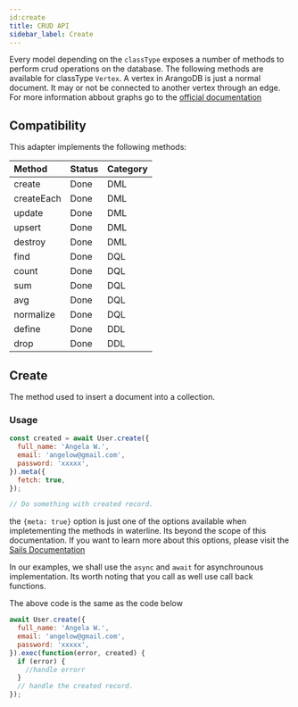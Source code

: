 ```yaml
---
id:create
title: CRUD API
sidebar_label: Create
---
```


Every model depending on the `classType` exposes a number of methods to perform crud operations on the database. The following methods are available for classType `Vertex`. A vertex in ArangoDB is just a normal document. It may or not be connected to another vertex through an edge. For more information abbout graphs go to the [official documentation](https://www.arangodb.com/docs/stable/drivers/js-reference-graph.html)

## Compatibility

This adapter implements the following methods:

| Method     | Status | Category |
| :--------- | :----- | :------- |
| create     | Done   | DML      |
| createEach | Done   | DML      |
| update     | Done   | DML      |
| upsert     | Done   | DML      |
| destroy    | Done   | DML      |
| find       | Done   | DQL      |
| count      | Done   | DQL      |
| sum        | Done   | DQL      |
| avg        | Done   | DQL      |
| normalize  | Done   | DQL      |
| define     | Done   | DDL      |
| drop       | Done   | DDL      |

## Create

The method used to insert a document into a collection.

### Usage

```js
const created = await User.create({
  full_name: 'Angela W.',
  email: 'angelow@gmail.com',
  password: 'xxxxx',
}).meta({
  fetch: true,
});

// Do something with created record.
```

the `{meta: true}` option is just one of the options available when impletementing the methods in waterline. Its beyond the scope of this documentation. If you want to learn more about this options, please visit the [Sails Documentation](https://sailsjs.com/documentation/reference/waterline-orm/models/create)

In our examples, we shall use the `async` and `await` for asynchrounous implementation. Its worth noting that you call as well use call back functions.

The above code is the same as the code below

```js
await User.create({
  full_name: 'Angela W.',
  email: 'angelow@gmail.com',
  password: 'xxxxx',
}).exec(function(error, created) {
  if (error) {
    //handle errorr
  }
  // handle the created record.
});
```
